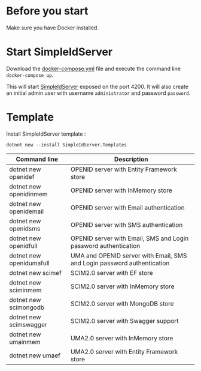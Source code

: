 # Before you start

Make sure you have Docker installed.

# Start SimpleIdServer

Download the [docker-compose.yml](https://raw.githubusercontent.com/simpleidserver/SimpleIdServer/master/conf/docker/2.0.1/docker-compose.yml) file and execute the command line `docker-compose up`. 

This will start [SimpleIdServer](http://localhost:4200) exposed on the port 4200. It will also create an initial admin user with username `administrator` and password `password`. 

# Template

Install SimpleIdServer template :

```
dotnet new --install SimpleIdServer.Templates
```

| Command line                 | Description                                                               |
| ---------------------------- | ------------------------------------------------------------------------- |
| dotnet new openidef          | OPENID server with Entity Framework store                                 |
| dotnet new openidinmem       | OPENID server with InMemory store                                         |
| dotnet new openidemail       | OPENID server with Email authentication                                   |
| dotnet new openidsms         | OPENID server with SMS authentication                                     |
| dotnet new openidfull        | OPENID server with Email, SMS and Login password authentication           |
| dotnet new openidumafull     | UMA and OPENID server with Email, SMS and Login password authentication   |
| dotnet new scimef            | SCIM2.0 server with EF store                                              |
| dotnet new sciminmem         | SCIM2.0 server with InMemory store                                        |
| dotnet new scimongodb        | SCIM2.0 server with MongoDB store                                         |
| dotnet new scimswagger       | SCIM2.0 server with Swagger support                                       |
| dotnet new umainmem	       | UMA2.0 server with InMemory store						                   |
| dotnet new umaef             | UMA2.0 server with Entity Framework store			                       |